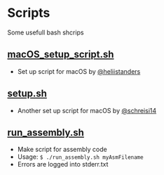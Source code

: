 # Scripts

Some usefull bash shcrips

## [macOS_setup_script.sh](https://github.com/Stousn/scripts/blob/master/macOS_setup_script.sh)
* Set up script for macOS by [@heliistanders](https://github.com/heliistanders)

## [setup.sh](https://github.com/Stousn/scripts/blob/master/setup.sh)
* Another set up script for macOS by [@schreisi14](https://github.com/schreisi14)

## [run_assembly.sh](https://github.com/Stousn/scripts/blob/master/run_assembly.sh)
* Make script for assembly code
* Usage: `$ ./run_assembly.sh myAsmFilename`
* Errors are logged into stderr.txt
